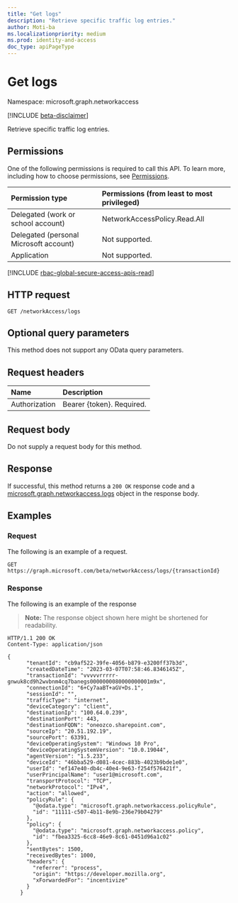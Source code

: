 ```yaml
---
title: "Get logs"
description: "Retrieve specific traffic log entries."
author: Moti-ba
ms.localizationpriority: medium
ms.prod: identity-and-access
doc_type: apiPageType
---
```


# Get logs
Namespace: microsoft.graph.networkaccess

[!INCLUDE [beta-disclaimer](../../includes/beta-disclaimer.md)]

Retrieve specific traffic log entries.

## Permissions
One of the following permissions is required to call this API. To learn more, including how to choose permissions, see [Permissions](/graph/permissions-reference).

|Permission type|Permissions (from least to most privileged)|
|:---|:---|
|Delegated (work or school account)|NetworkAccessPolicy.Read.All|
|Delegated (personal Microsoft account)|Not supported.|
|Application|Not supported.|

[!INCLUDE [rbac-global-secure-access-apis-read](../includes/rbac-for-apis/rbac-global-secure-access-apis-read.md)]

## HTTP request

<!-- {
  "blockType": "ignored"
}
-->
``` http
GET /networkAccess/logs
```

## Optional query parameters
This method does not support any OData query parameters.

## Request headers
|Name|Description|
|:---|:---|
|Authorization|Bearer {token}. Required.|

## Request body
Do not supply a request body for this method.

## Response

If successful, this method returns a `200 OK` response code and a [microsoft.graph.networkaccess.logs](../resources/networkaccess-logs.md) object in the response body.

## Examples

### Request
The following is an example of a request.
<!-- {
  "blockType": "request",
  "name": "get_logs"
}
-->
``` http
GET https://graph.microsoft.com/beta/networkAccess/logs/{transactionId}
```


### Response
The following is an example of the response
>**Note:** The response object shown here might be shortened for readability.
<!-- {
  "blockType": "response",
  "truncated": true,
  "@odata.type": "microsoft.graph.networkaccess.logs"
}
-->
``` http
HTTP/1.1 200 OK
Content-Type: application/json

{
      "tenantId": "cb9af522-39fe-4056-b879-e3200ff37b3d",
      "createdDateTime": "2023-03-07T07:58:46.8346145Z",
      "transactionId": "vvvvvrrrrr-gnwuk8cd9h2wvbnm4cq7banegs0000000080000000001m9x",
      "connectionId": "6+Cy7aaBT+aGV+Ds.1",
      "sessionId": "",
      "trafficType": "internet",
      "deviceCategory": "client",
      "destinationIp": "100.64.0.239",
      "destinationPort": 443,
      "destinationFQDN": "oneozco.sharepoint.com",
      "sourceIp": "20.51.192.19",
      "sourcePort": 63391,
      "deviceOperatingSystem": "Windows 10 Pro",
      "deviceOperatingSystemVersion": "10.0.19044",
      "agentVersion": "1.5.233",
      "deviceId": "46bba529-d081-4cec-883b-4023b9bde1e0",
      "userId": "ef147e40-db4c-40e4-9e63-f254f576421f",
      "userPrincipalName": "user1@microsoft.com",
      "transportProtocol": "TCP",
      "networkProtocol": "IPv4",
      "action": "allowed",
      "policyRule": {
        "@odata.type": "microsoft.graph.networkaccess.policyRule",
        "id": "11111-c507-4b11-8e9b-236e79b04279"
      },
      "policy": {
        "@odata.type": "microsoft.graph.networkaccess.policy",
        "id": "fbea3325-6cc8-46e9-8c61-0451d96a1c02"
      },
      "sentBytes": 1500,
      "receivedBytes": 1000,
      "headers": {
        "referrer": "process",
        "origin": "https://developer.mozilla.org",
        "xForwardedFor": "incentivize"
      }
    }
```

